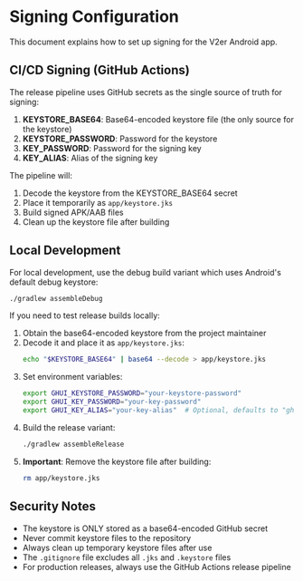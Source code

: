 # Signing Configuration

This document explains how to set up signing for the V2er Android app.

## CI/CD Signing (GitHub Actions)

The release pipeline uses GitHub secrets as the single source of truth for signing:

1. **KEYSTORE_BASE64**: Base64-encoded keystore file (the only source for the keystore)
2. **KEYSTORE_PASSWORD**: Password for the keystore
3. **KEY_PASSWORD**: Password for the signing key
4. **KEY_ALIAS**: Alias of the signing key

The pipeline will:
1. Decode the keystore from the KEYSTORE_BASE64 secret
2. Place it temporarily as `app/keystore.jks`
3. Build signed APK/AAB files
4. Clean up the keystore file after building

## Local Development

For local development, use the debug build variant which uses Android's default debug keystore:

```bash
./gradlew assembleDebug
```

If you need to test release builds locally:
1. Obtain the base64-encoded keystore from the project maintainer
2. Decode it and place it as `app/keystore.jks`:
   ```bash
   echo "$KEYSTORE_BASE64" | base64 --decode > app/keystore.jks
   ```
3. Set environment variables:
   ```bash
   export GHUI_KEYSTORE_PASSWORD="your-keystore-password"
   export GHUI_KEY_PASSWORD="your-key-password"
   export GHUI_KEY_ALIAS="your-key-alias"  # Optional, defaults to "ghui"
   ```
4. Build the release variant:
   ```bash
   ./gradlew assembleRelease
   ```
5. **Important**: Remove the keystore file after building:
   ```bash
   rm app/keystore.jks
   ```

## Security Notes

- The keystore is ONLY stored as a base64-encoded GitHub secret
- Never commit keystore files to the repository
- Always clean up temporary keystore files after use
- The `.gitignore` file excludes all `.jks` and `.keystore` files
- For production releases, always use the GitHub Actions release pipeline